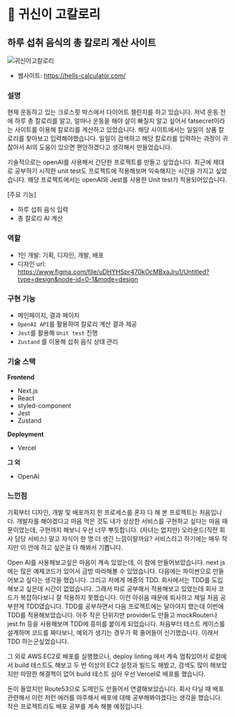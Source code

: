 # 🐷 귀신이 고칼로리
## 하루 섭취 음식의 총 칼로리 계산 사이트

![귀신이고칼로리](https://github.com/hyen43/Hells_Calculator/assets/60104321/32e5cc82-b372-4257-aa8b-32bd1d9e8a3b)


* 웹사이트: https://hells-calculator.com/

### 설명
현재 운동하고 있는 크로스핏 박스에서 다이어트 챌린지를 하고 있습니다. 저녁 운동 전에 하루 총 칼로리를 알고, 얼마나 운동을 해야 살이 빠질지 알고 싶어서 fatsecret이라는 사이트를 이용해 칼로리를 계산하고 있었습니다. 해당 사이트에서는 일일이 상품 칼로리를 찾아보고 입력해야했습니다. 일일이 검색하고 해당 칼로리를 입력하는 과정이 귀찮아서 AI의 도움이 있으면 편안하겠다고 생각해서 만들었습니다. 

기술적으로는 openAI를 사용해서 간단한 프로젝트를 만들고 싶었습니다. 최근에 제대로 공부하기 시작한 unit test도 프로젝트에 적용해보며 익숙해지는 시간을 가지고 싶었습니다. 해당 프로젝트에서는 openAI와 Jest를 사용한 Unit test가 적용되어있습니다.

[주요 기능]
* 하루 섭취 음식 입력
* 총 칼로리 AI 계산

### 역할
* 1인 개발: 기획, 디자인, 개발, 배포
* 디자인 url: https://www.figma.com/file/uDHYHSpr470kOcMBxaJru1/Untitled?type=design&node-id=0-1&mode=design

### 구현 기능
- 메인페이지, 결과 페이지
- `OpenAI API`를 활용하여 칼로리 계산 결과 제공
- `Jest`를 활용해 `Unit test` 진행
- `Zustand` 를 이용해 섭취 음식 상태 관리

### 기술 스택
**Frontend**
* Next.js
* React
* styled-component
* Jest
* Zustand

**Deployment**
* Vercel

**그 외** 
* OpenAI

### 느낀점
기획부터 디자인, 개발 및 배포까지 한 프로세스를 혼자 다 해 본 프로젝트는 처음입니다. 개발자를 해야겠다고 마음 먹은 것도 내가 상상한 서비스를 구현하고 싶다는 마음 때문이었는데, 구현까지 해보니 우선 너무 뿌듯합니다. (자녀는 없지만) 오라운드(직전 회사 담당 서비스) 말고 자식이 한 명 더 생긴 느낌이랄까요? 서비스라고 하기에는 매우 작지만 이 안에 하고 싶은걸 다 해봐서 기쁩니다. 

Open AI를 사용해보고싶은 마음이 계속 있었는데, 이 참에 만들어보았습니다. next js에는 많은 예제코드가 있어서 금방 따라해볼 수 있었습니다. 다음에는 파이썬으로 만들어보고 싶다는 생각을 했습니다. 그리고 저에게 애증의 TDD. 회사에서는 TDD를 도입해보고 싶은데 시간이 없었습니다. 그래서 따로 공부해서 적용해보고 있었는데 회사 코드가 복잡하다보니 잘 적용하지 못했습니다. 이런 아쉬움 때문에 퇴사하고 제일 처음 공부한게 TDD였습니다. TDD를 공부하면서 다음 프로젝트에는 달아야지 했는데 이번에 TDD를 적용해보았습니다. 아주 작은 단위지만 provider도 만들고 mockRouter나 jest.fn 등을 사용해보며 TDD에 흥미를 붙이게 되었습니다. 처음부터 테스트 케이스를 설계하며 코드를 짜다보니, 예외가 생기는 경우가 확 줄어들어 신기했습니다. 이래서 TDD 하는군싶었습니다. 

그 외로 AWS EC2로 배포를 실행했으나, deploy linting 에서 계속 멈춰있어서 로컬에서 build 테스트도 해보고 두 번 이상의 EC2 설정과 빌드도 해봤고, 검색도 많이 해보았지만 마땅한 해결책이 없어 build 테스트 삼아 우선 Vercel로 배포를 했습니다.

돈이 들었지만 Route53으로 도메인도 만들어서 연결해보았습니다. 회사 다닐 때 배포관련해서 이런 저런 에러를 마주해서 배포에 대해 공부해봐야겠다는 생각을 했습니다. 작은 프로젝트라도 배포 공부를 계속 해볼 예정입니다.
  
